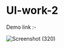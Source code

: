 # UI-work-2

Demo link :- 


![Screenshot (320)](https://user-images.githubusercontent.com/98746402/215474151-abaf1691-5802-4fdf-aab5-255c98f58aea.png)
